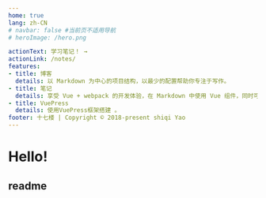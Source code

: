 ```yaml
---
home: true
lang: zh-CN
# navbar: false #当前页不适用导航
# heroImage: /hero.png

actionText: 学习笔记！ →
actionLink: /notes/
features:
- title: 博客
  details: 以 Markdown 为中心的项目结构，以最少的配置帮助你专注于写作。
- title: 笔记
  details: 享受 Vue + webpack 的开发体验，在 Markdown 中使用 Vue 组件，同时可以使用 Vue 来开发自定义主题。
- title: VuePress
  details: 使用VuePress框架搭建 。
footer: 十七楼 | Copyright © 2018-present shiqi Yao
---
```

# Hello!
## readme  
